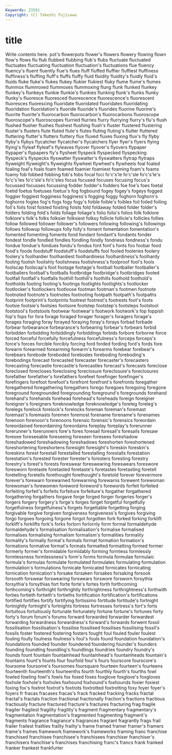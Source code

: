 ```yaml
---
Keywords: 23591 
Copyright: (C) Takeshi Fujisawa
---
```


# title

Write contents here.
pot's flowerpots flower's flowers flowery flowing flown
flow's flows flu flub flubbed flubbing flub's flubs fluctuate fluctuated
fluctuates fluctuating fluctuation fluctuation's fluctuations flue fluency fluency's fluent fluently
flue's flues fluff fluffed fluffier fluffiest fluffiness fluffiness's fluffing fluff's
fluffs fluffy fluid fluidity fluidity's fluidly fluid's fluids fluke fluke's
flukes flukey flukier flukiest fluky flume flume's flumes flummox flummoxed
flummoxes flummoxing flung flunk flunked flunkey flunkey's flunkeys flunkie flunkie's
flunkies flunking flunk's flunks flunky flunky's fluoresce fluoresced fluorescence fluorescence's
fluorescent fluoresces fluorescing fluoridate fluoridated fluoridates fluoridating fluoridation fluoridation's fluoride
fluoride's fluorides fluorine fluorine's fluorite fluorite's fluorocarbon fluorocarbon's fluorocarbons fluoroscope
fluoroscope's fluoroscopes flurried flurries flurry flurrying flurry's flu's flush flushed
flusher flushes flushest flushing flush's fluster flustered flustering fluster's flusters
flute fluted flute's flutes fluting fluting's flutter fluttered fluttering flutter's
flutters fluttery flux fluxed fluxes fluxing flux's fly flyby flyby's
flybys flycatcher flycatcher's flycatchers flyer flyer's flyers flying flying's flyleaf
flyleaf's flyleaves flyover flyover's flyovers flypaper flypaper's flypapers fly's flysheet
flyspeck flyspecked flyspecking flyspeck's flyspecks flyswatter flyswatter's flyswatters flytrap flytraps
flyweight flyweight's flyweights flywheel flywheel's flywheels foal foaled foaling foal's
foals foam foamed foamier foamiest foaming foam's foams foamy fob
fobbed fobbing fob's fobs focal foci fo'c's'le fo'c'sle fo'c's'le's fo'c's'les
fo'c'sle's fo'c'sles focus focused focuses focusing focus's focussed focusses focussing
fodder fodder's fodders foe foe's foes foetal foetid foetus foetuses
foetus's fog fogbound fogey fogey's fogeys fogged foggier foggiest fogginess
fogginess's fogging foggy foghorn foghorn's foghorns fogies fog's fogs fogy
fogy's foible foible's foibles foil foiled foiling foil's foils foist
foisted foisting foists fold foldaway folded folder folder's folders folding
fold's folds foliage foliage's folio folio's folios folk folklore folklore's
folk's folks folksier folksiest folksy follicle follicle's follicles follies follow
followed follower follower's followers following following's followings follows followup followups
folly folly's foment fomentation fomentation's fomented fomenting foments fond fondant
fondant's fondants fonder fondest fondle fondled fondles fondling fondly fondness
fondness's fondu fondue fondue's fondues fondu's fondus font font's fonts
foo foobar food food's foods foodstuff foodstuff's foodstuffs fool fooled
fooleries foolery foolery's foolhardier foolhardiest foolhardiness foolhardiness's foolhardy fooling foolish
foolishly foolishness foolishness's foolproof fool's fools foolscap foolscap's foot footage
footage's football footballer footballer's footballers football's footballs footbridge footbridge's footbridges
footed footfall footfall's footfalls foothill foothill's foothills foothold foothold's footholds
footing footing's footings footlights footlights's footlocker footlocker's footlockers footloose footman
footman's footmen footnote footnoted footnote's footnotes footnoting footpath footpath's footpaths
footprint footprint's footprints footrest footrest's footrests foot's foots footsie footsie's
footsies footsore footstep footstep's footsteps footstool footstool's footstools footwear footwear's
footwork footwork's fop foppish fop's fops for fora forage foraged
forager forager's foragers forage's forages foraging foray forayed foraying foray's
forays forbad forbade forbear forbearance forbearance's forbearing forbear's forbears forbid
forbidden forbidding forbiddingly forbiddings forbids forbore forborne force forced forceful
forcefully forcefulness forcefulness's forceps forceps's force's forces forcible forcibly forcing
ford forded fording ford's fords fore forearm forearmed forearming forearm's
forearms forebear forebear's forebears forebode foreboded forebodes foreboding foreboding's forebodings
forecast forecasted forecaster forecaster's forecasters forecasting forecastle forecastle's forecastles forecast's
forecasts foreclose foreclosed forecloses foreclosing foreclosure foreclosure's foreclosures forefather forefather's
forefathers forefeet forefinger forefinger's forefingers forefoot forefoot's forefront forefront's forefronts
foregather foregathered foregathering foregathers forego foregoes foregoing foregone foreground foregrounded
foregrounding foreground's foregrounds forehand forehand's forehands forehead forehead's foreheads foreign
foreigner foreigner's foreigners foreknowledge foreknowledge's foreleg foreleg's forelegs forelock forelock's
forelocks foreman foreman's foremast foremast's foremasts foremen foremost forename forename's
forenames forenoon forenoon's forenoons forensic forensic's forensics foreordain foreordained foreordaining
foreordains foreplay foreplay's forerunner forerunner's forerunners fore's fores foresail foresail's
foresails foresaw foresee foreseeable foreseeing foreseen foresees foreshadow foreshadowed foreshadowing
foreshadows foreshorten foreshortened foreshortening foreshortens foresight foresight's foreskin foreskin's foreskins
forest forestall forestalled forestalling forestalls forestation forestation's forested forester forester's
foresters foresting forestry forestry's forest's forests foreswear foreswearing foreswears foreswore
foresworn foretaste foretasted foretaste's foretastes foretasting foretell foretelling foretells forethought
forethought's foretold forever forevermore forever's forewarn forewarned forewarning forewarns forewent
forewoman forewoman's forewomen foreword foreword's forewords forfeit forfeited forfeiting forfeit's
forfeits forfeiture forfeiture's forgather forgathered forgathering forgathers forgave forge forged
forger forgeries forger's forgers forgery forgery's forge's forges forget forgetful
forgetfully forgetfulness forgetfulness's forgets forgettable forgetting forging forgivable forgive forgiven
forgiveness forgiveness's forgives forgiving forgo forgoes forgoing forgone forgot forgotten
fork forked forking forklift forklift's forklifts fork's forks forlorn forlornly
form formal formaldehyde formaldehyde's formalisation formalisation's formalise formalised formalises formalising
formalism formalism's formalities formality formality's formally formal's formals format formation
formation's formations formative format's formats formatted formatting formed former formerly
former's formidable formidably forming formless formlessly formlessness formlessness's form's forms
formula formulae formulaic formula's formulas formulate formulated formulates formulating formulation
formulation's formulations fornicate fornicated fornicates fornicating fornication fornication's forsake forsaken
forsakes forsaking forsook forsooth forswear forswearing forswears forswore forsworn forsythia
forsythia's forsythias fort forte forte's fortes forth forthcoming forthcoming's forthright
forthrightly forthrightness forthrightness's forthwith forties fortieth fortieth's fortieths fortification fortification's
fortifications fortified fortifies fortify fortifying fortissimo fortitude fortitude's fortnight fortnightly
fortnight's fortnights fortress fortresses fortress's fort's forts fortuitous fortuitously fortunate
fortunately fortune fortune's fortunes forty forty's forum forum's forums forward
forwarded forwarder forwardest forwarding forwardness forwardness's forward's forwards forwent fossil
fossilisation fossilisation's fossilise fossilised fossilises fossilising fossil's fossils foster fostered
fostering fosters fought foul fouled fouler foulest fouling foully foulness
foulness's foul's fouls found foundation foundation's foundations founded founder foundered
foundering founder's founders founding foundling foundling's foundlings foundries foundry foundry's
founds fount fountain fountainhead fountainhead's fountainheads fountain's fountains fount's founts
four fourfold four's fours fourscore fourscore's foursome foursome's foursomes foursquare
fourteen fourteen's fourteens fourteenth fourteenth's fourteenths fourth fourthly fourth's fourths
fowl fowled fowling fowl's fowls fox foxed foxes foxglove foxglove's
foxgloves foxhole foxhole's foxholes foxhound foxhound's foxhounds foxier foxiest foxing
fox's foxtrot foxtrot's foxtrots foxtrotted foxtrotting foxy foyer foyer's foyers
fr fracas fracases fracas's frack fracked fracking fracks fractal fractal's
fractals fraction fractional fractionally fraction's fractions fractious fractiously fracture fractured
fracture's fractures fracturing frag fragile fragiler fragilest fragility fragility's fragment
fragmentary fragmentary's fragmentation fragmentation's fragmented fragmenting fragment's fragments fragrance fragrance's
fragrances fragrant fragrantly frags frail frailer frailest frailties frailty frailty's
frame framed framer framer's framers frame's frames framework framework's frameworks
framing franc franchise franchised franchisee franchisee's franchisees franchiser franchiser's franchisers
franchise's franchises franchising franc's francs frank franked franker frankest frankfurter
